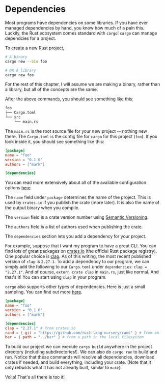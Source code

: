 # Dependencies

Most programs have dependencies on some libraries. If you have ever managed
dependencies by hand, you know how much of a pain this. Luckily, the Rust
ecosystem comes standard with `cargo`! `cargo` can manage dependcies for a
project.

To create a new Rust project,

```sh
# A binary
cargo new --bin foo

# OR A library
cargo new foo
```

For the rest of this chapter, I will assume we are making a binary, rather than
a library, but all of the concepts are the same.

After the above commands, you should see something like this:

```txt
foo
├── Cargo.toml
└── src
    └── main.rs
```

The `main.rs` is the root source file for your new project -- nothing new there.
The `Cargo.toml` is the config file for `cargo` for this project (`foo`). If you
look inside it, you should see something like this:

```toml
[package]
name = "foo"
version = "0.1.0"
authors = ["mark"]

[dependencies]
```

You can read more extensively about all of the available configuration options
[here](http://doc.crates.io/manifest.html).

The `name` field under `package` determines the name of the project. This is
used by `crates.io` if you publish the crate (more later). It is also the name
of the output binary when you compile.

The `version` field is a crate version number using [Semantic
Versioning](http://semver.org/).

The `authors` field is a list of authors used when publishing the crate.

The `dependencies` section lets you add a dependency for your project.

For example, suppose that I want my program to have a great CLI. You can find
lots of great packages on [crates.io](https://crates.io) (the official Rust
package registry). One popular choice is [clap](https://crates.io/crates/clap).
As of this writing, the most recent published version of `clap` is `2.27.1`. To
add a dependency to our program, we can simply add the following to our
`Cargo.toml` under `dependencies`: `clap = "2.27.1"`.  And of course, `extern
crate clap` in `main.rs`, just like normal. And that's it! You can start using
`clap` in your program.

`cargo` also supports other types of dependencies. Here is just a small
sampling. You can find out more
[here](http://doc.crates.io/specifying-dependencies.html).

```toml
[package]
name = "foo"
version = "0.1.0"
authors = ["mark"]

[dependencies]
clap = "2.27.1" # from crates.io
rand = { git = "https://github.com/rust-lang-nursery/rand" } # from online repo
bar = { path = "../bar" } # from a path in the local filesystem
```

To build our project we can execute `cargo build` anywhere in the project
directory (including subdirectories!). We can also do `cargo run` to build and
run. Notice that these commands will resolve all dependencies, download crates
if needed, and build everything, including your crate. (Note that it only
rebuilds what it has not already built, similar to `make`).

Voila! That's all there is too it!
